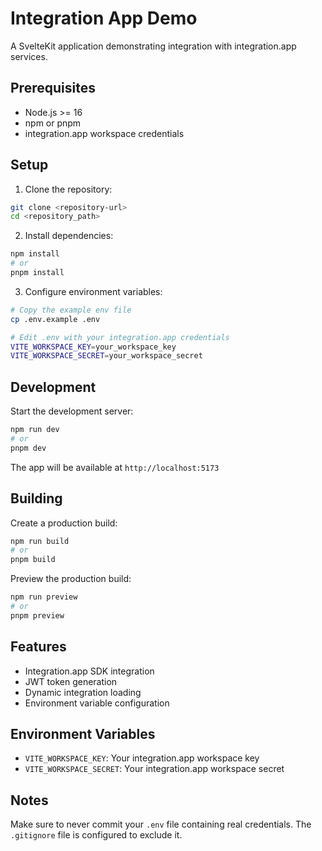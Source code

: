 # Integration App Demo

A SvelteKit application demonstrating integration with integration.app services.

## Prerequisites

- Node.js >= 16
- npm or pnpm
- integration.app workspace credentials

## Setup

1. Clone the repository:
```bash
git clone <repository-url>
cd <repository_path>
```

2. Install dependencies:
```bash
npm install
# or
pnpm install
```

3. Configure environment variables:
```bash
# Copy the example env file
cp .env.example .env

# Edit .env with your integration.app credentials
VITE_WORKSPACE_KEY=your_workspace_key
VITE_WORKSPACE_SECRET=your_workspace_secret
```

## Development

Start the development server:
```bash
npm run dev
# or
pnpm dev
```

The app will be available at `http://localhost:5173`

## Building

Create a production build:
```bash
npm run build
# or
pnpm build
```

Preview the production build:
```bash
npm run preview
# or
pnpm preview
```

## Features

- Integration.app SDK integration
- JWT token generation
- Dynamic integration loading
- Environment variable configuration

## Environment Variables

- `VITE_WORKSPACE_KEY`: Your integration.app workspace key
- `VITE_WORKSPACE_SECRET`: Your integration.app workspace secret

## Notes

Make sure to never commit your `.env` file containing real credentials. The `.gitignore` file is configured to exclude it.
